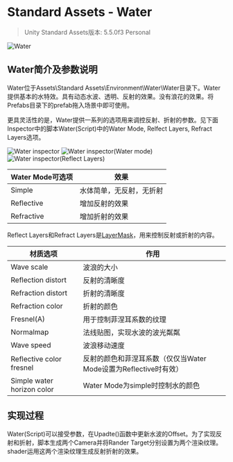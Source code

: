 # Standard Assets - Water

> Unity Standard Assets版本: 5.5.0f3 Personal


![Water](Water.gif)


## Water简介及参数说明

Water位于Assets\Standard Assets\Environment\Water\Water目录下。Water提供基本的水特效。具有动态水波、透明、反射的效果。没有浪花的效果。将Prefabs目录下的prefab拖入场景中即可使用。

更具灵活性的是，Water提供一系列的选项用来调控反射、折射的参数。见下面Inspector中的脚本Water(Script)中的Water Mode, Relfect Layers, Refract Layers选项。

![Water inspector](water_inspector.png)
![Water inspector(Water mode)](water_inspector_water_mode.png)
![Water inspector(Reflect Layers)](water_inspector_reflect_layers.png)

Water Mode可选项 | 效果
-------------------|-----
 Simple | 水体简单，无反射，无折射
 Reflective | 增加反射的效果
 Refractive | 增加折射的效果

Reflect Layers和Refract Layers是[LayerMask](https://docs.unity3d.com/Manual/Layers.html)，用来控制反射或折射的内容。

材质选项 | 作用
---------|-----
Wave scale | 波浪的大小
Reflection distort | 反射的清晰度
Refraction distort | 折射的清晰度
Refraction color | 折射的颜色
Fresnel(A) | 用于控制菲涅耳系数的纹理
Normalmap | 法线贴图，实现水波的波光粼粼
Wave speed | 波浪移动速度
Reflective color fresnel | 反射的颜色和菲涅耳系数（仅仅当Water Mode设置为Reflective时有效）
Simple water horizon color | Water Mode为simple时控制水的颜色

## 实现过程

Water(Script)可以接受参数，在Upadte()函数中更新水波的Offset。为了实现反射和折射，脚本生成两个Camera并将Rander Target分别设置为两个渲染纹理。shader运用这两个渲染纹理生成反射折射的效果。
